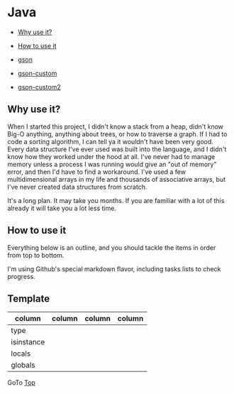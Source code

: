 
# Java

- [Why use it?](#why-use-it)
- [How to use it](#how-to-use-it)


- [gson](https://www.tutorialspoint.com/gson/)
- [gson-custom](https://medium.com/@int02h/custom-deserialization-with-gson-1bab538c0bfa)
- [gson-custom2](https://stackoverflow.com/questions/6096940/how-do-i-write-a-custom-json-deserializer-for-gson)



## Why use it?

When I started this project, I didn't know a stack from a heap, didn't know Big-O anything, anything about trees, or how to
traverse a graph. If I had to code a sorting algorithm, I can tell ya it wouldn't have been very good.
Every data structure I've ever used was built into the language, and I didn't know how they worked
under the hood at all. I've never had to manage memory unless a process I was running would give an "out of
memory" error, and then I'd have to find a workaround. I've used a few multidimensional arrays in my life and
thousands of associative arrays, but I've never created data structures from scratch.

It's a long plan. It may take you months. If you are familiar with a lot of this already it will take you a lot less time.

## How to use it

Everything below is an outline, and you should tackle the items in order from top to bottom.

I'm using Github's special markdown flavor, including tasks lists to check progress.

## Template


| column | column | column | column |
|--------|--------|--------|--------|
| type | | | |
| isinstance | | |
| locals | | |
| globals | | | 

GoTo [Top](#java)
